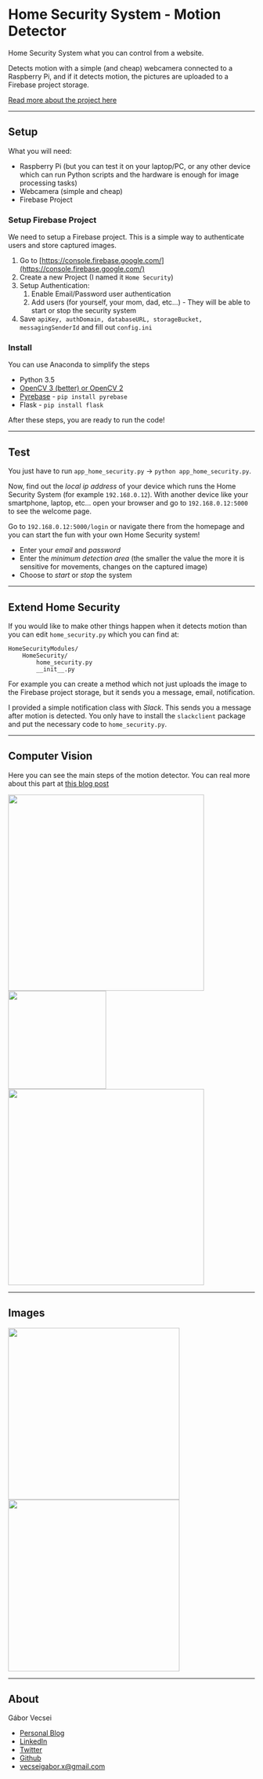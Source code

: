 # Home Security System - Motion Detector

Home Security System what you can control from a website.

Detects motion with a simple (and cheap) webcamera connected to a Raspberry Pi,
and if it detects motion, the pictures are uploaded to a Firebase project storage.

[Read more about the project here](https://gaborvecsei.wordpress.com/2017/03/07/home-security-system-with-computer-vision/)

-------------------------

## Setup

What you will need:

- Raspberry Pi (but you can test it on your laptop/PC,
or any other device which can run Python scripts and the hardware is enough for image processing tasks)
- Webcamera (simple and cheap)
- Firebase Project

### Setup Firebase Project

We need to setup a Firebase project. This is a simple way to authenticate users and store captured images.

1. Go to [https://console.firebase.google.com/](https://console.firebase.google.com/)
2. Create a new Project (I named it `Home Security`)
3. Setup Authentication:
    1. Enable Email/Password user authentication
    2. Add users (for yourself, your mom, dad, etc...) - They will be able to start or stop the security system
4. Save `apiKey, authDomain, databaseURL, storageBucket, messagingSenderId` and fill out `config.ini`

### Install

You can use Anaconda to simplify the steps

- Python 3.5
- [OpenCV 3 (better) or OpenCV 2](http://opencv.org/)
- [Pyrebase](https://github.com/thisbejim/Pyrebase) - `pip install pyrebase`
- Flask - `pip install flask`

After these steps, you are ready to run the code!

--------------------------

## Test

You just have to run `app_home_security.py` -> `python app_home_security.py`.

Now, find out the *local ip address* of your device which runs the Home Security System (for example `192.168.0.12`).
With another device like your smartphone, laptop, etc... open your browser and go to `192.168.0.12:5000` to see the welcome page.

Go to `192.168.0.12:5000/login` or navigate there from the homepage and you can start the fun with your own Home Security system!

* Enter your *email* and *password*
* Enter the *minimum detection area* (the smaller the value the more it is sensitive for movements, changes on the captured image)
* Choose to *start* or *stop* the system

--------------------------

## Extend Home Security

If you would like to make other things happen when it detects motion than you can edit
`home_security.py` which you can find at:

```
HomeSecurityModules/
    HomeSecurity/
        home_security.py
        __init__.py
```

For example you can create a method which not just uploads the image to the Firebase project storage,
but it sends you a message, email, notification.

I provided a simple notification class with *Slack*. This sends you a message after motion is detected. You only have to
install the `slackclient` package and put the necessary code to `home_security.py`.

--------------------------

## Computer Vision

Here you can see the main steps of the motion detector. You can real more about this part at [this blog post](https://gaborvecsei.wordpress.com/2017/03/07/home-security-system-with-computer-vision/)

<img  width=400 src="https://github.com/gaborvecsei/Home-Security/blob/master/images/preprocessing.jpg" />

<img  width=200 src="https://github.com/gaborvecsei/Home-Security/blob/master/images/previous_image.jpg" />

<img  width=400 src="https://github.com/gaborvecsei/Home-Security/blob/master/images/difference_binary.jpg" />

--------------------------

## Images

<img  height=350 src="https://github.com/gaborvecsei/Home-Security/blob/master/images/index_page.jpg" />
<img  height=350 src="https://github.com/gaborvecsei/Home-Security/blob/master/images/login_form.jpg" />

--------------------------

## About

Gábor Vecsei

- [Personal Blog](https://gaborvecsei.wordpress.com/)
- [LinkedIn](https://www.linkedin.com/in/gaborvecsei)
- [Twitter](https://twitter.com/GAwesomeBE)
- [Github](https://github.com/gaborvecsei)
- vecseigabor.x@gmail.com